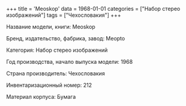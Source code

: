 +++
title = 'Meoskop'
data = 1968-01-01
categories = ["Набор стерео изображений"]
tags = ["Чехословакия"]
+++

Название модели, книги: Meoskop

Бренд, издательство, фабрика, завод: Meopto

Категория: Набор стерео изображений

Год производства, начало выпуска модели: 1968

Страна производитель: Чехословакия

Инвентаризационный номер: 212

Материал корпуса: Бумага

